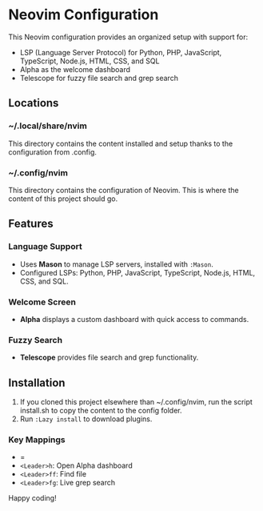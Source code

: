 # Neovim Configuration

This Neovim configuration provides an organized setup with support for:

- LSP (Language Server Protocol) for Python, PHP, JavaScript, TypeScript, Node.js, HTML, CSS, and SQL
- Alpha as the welcome dashboard
- Telescope for fuzzy file search and grep search          

## Locations

### ~/.local/share/nvim

This directory contains the content installed and setup thanks to the configuration from .config.

### ~/.config/nvim

This directory contains the configuration of Neovim. This is where the content of this project should go.

## Features

### Language Support
- Uses **Mason** to manage LSP servers, installed with `:Mason`.    
- Configured LSPs: Python, PHP, JavaScript, TypeScript, Node.js, HTML, CSS, and SQL.

### Welcome Screen
- **Alpha** displays a custom dashboard with quick access to commands.

### Fuzzy Search
- **Telescope** provides file search and grep functionality.

## Installation
 
1. If you cloned this project elsewhere than ~/.config/nvim, run the script install.sh to copy the content to the config folder.
2. Run `:Lazy install` to download plugins.                                                                         
 
### Key Mappings
- <Leader> = <Space>     
- `<Leader>h`: Open Alpha dashboard    
- `<Leader>ff`: Find file          
- `<Leader>fg`: Live grep search     
 
Happy coding!  

